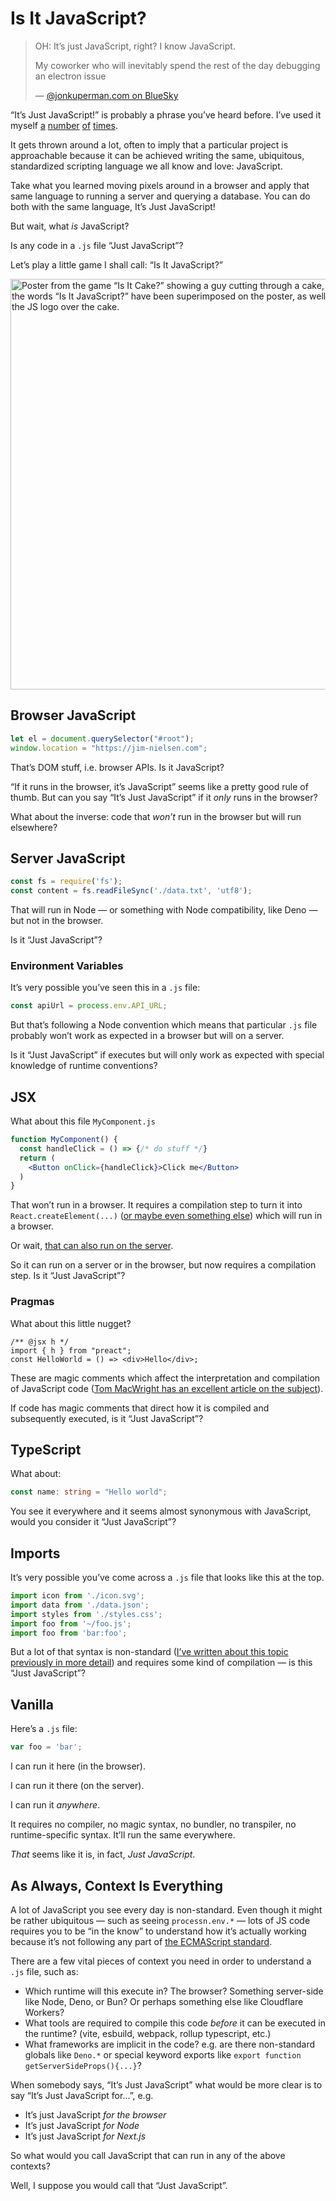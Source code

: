 # Is It JavaScript?

> OH: It’s just JavaScript, right? I know JavaScript. 
>
> My coworker who will inevitably spend the rest of the day debugging an electron issue
> 
> — [@jonkuperman.com on BlueSky](https://bsky.app/profile/jonkuperman.com/post/3lnzwrayka22t)

“It’s Just JavaScript!” is probably a phrase you’ve heard before. I’ve used it myself [a](https://blog.jim-nielsen.com/2019/jsx-like-syntax-for-tagged-template-literals/#:~:text=it%E2%80%99s%20just%20javascript) [number](https://blog.jim-nielsen.com/2019/moving-from-ejs-to-jsx/#:~:text=write%20templates%20using%20%E2%80%9C-,just%20JavaScript) [of](https://blog.jim-nielsen.com/2020/switching-from-react-to-js-for-templating/#:~:text=Just%20JavaScript) [times](https://blog.jim-nielsen.com/2021/javascript-templating/#:~:text=Just%20JavaScript).

It gets thrown around a lot, often to imply that a particular project is approachable because it can be achieved writing the same, ubiquitous, standardized scripting language we all know and love: JavaScript.

Take what you learned moving pixels around in a browser and apply that same language to running a server and querying a database. You can do both with the same language, It’s Just JavaScript!

But wait, what _is_ JavaScript?

Is any code in a `.js` file “Just JavaScript”?

Let’s play a little game I shall call: “Is It JavaScript?”

<img src="https://cdn.jim-nielsen.com/blog/2025/is-it-javascript.jpg" width="534" height="657" alt="Poster from the game “Is It Cake?” showing a guy cutting through a cake, but the words “Is It JavaScript?” have been superimposed on the poster, as well as the JS logo over the cake." />

## Browser JavaScript

```js
let el = document.querySelector("#root");
window.location = "https://jim-nielsen.com";
```

That’s DOM stuff, i.e. browser APIs. Is it JavaScript?

“If it runs in the browser, it’s JavaScript” seems like a pretty good rule of thumb. But can you say “It’s Just JavaScript” if it _only_ runs in the browser?

What about the inverse: code that _won’t_ run in the browser but will run elsewhere?

## Server JavaScript

```js
const fs = require('fs');
const content = fs.readFileSync('./data.txt', 'utf8');
```

That will run in Node — or something with Node compatibility, like Deno — but not in the browser.

Is it “Just JavaScript”?

### Environment Variables

It’s very possible you’ve seen this in a `.js` file:

```js
const apiUrl = process.env.API_URL;
```

But that’s following a Node convention which means that particular `.js` file probably won’t work as expected in a browser but will on a server. 

Is it “Just JavaScript” if executes but will only work as expected with special knowledge of runtime conventions?

## JSX

What about this file `MyComponent.js`

```jsx
function MyComponent() {
  const handleClick = () => {/* do stuff */}
  return (
    <Button onClick={handleClick}>Click me</Button>
  )
}
```

That won’t run in a browser. It requires a compilation step to turn it into `React.createElement(...)` ([or maybe even something else](https://github.com/krakenjs/jsx-pragmatic)) which will run in a browser.

Or wait, [that can also run on the server](https://react.dev/reference/rsc/server-components).

So it can run on a server or in the browser, but now requires a compilation step. Is it “Just JavaScript”?

### Pragmas

What about this little nugget?

```
/** @jsx h */
import { h } from "preact";
const HelloWorld = () => <div>Hello</div>;
```

These are magic comments which affect the interpretation and compilation of JavaScript code ([Tom MacWright has an excellent article on the subject](https://macwright.com/2025/04/29/directive-prologues-and-javascript-dark-matter)).

If code has magic comments that direct how it is compiled and subsequently executed, is it “Just JavaScript”?

## TypeScript

What about:

```ts
const name: string = "Hello world";
```

You see it everywhere and it seems almost synonymous with JavaScript, would you consider it “Just JavaScript”?

## Imports

It’s very possible you’ve come across a `.js` file that looks like this at the top. 

```js
import icon from './icon.svg';
import data from './data.json';
import styles from './styles.css';
import foo from '~/foo.js';
import foo from 'bar:foo';
```

But a lot of that syntax is non-standard ([I’ve written about this topic previously in more detail](https://blog.jim-nielsen.com/2023/imports-under-the-hood/)) and requires some kind of compilation — is this “Just JavaScript”?

## Vanilla

Here’s a `.js` file:

```js
var foo = 'bar';
```

I can run it here (in the browser).

I can run it there (on the server).

I can run it _anywhere_.

It requires no compiler, no magic syntax, no bundler, no transpiler, no runtime-specific syntax. It’ll run the same everywhere. 

_That_ seems like it is, in fact, _Just JavaScript_. 

## As Always, Context Is Everything

A lot of JavaScript you see every day is non-standard. Even though it might be rather ubiquitous — such as seeing `processn.env.*` — lots of JS code requires you to be “in the know” to understand how it’s actually working because it’s not following any part of [the ECMAScript standard](https://ecma-international.org/publications-and-standards/standards/ecma-262/).

There are a few vital pieces of context you need in order to understand a `.js` file, such as:

- Which runtime will this execute in? The browser? Something server-side like Node, Deno, or Bun? Or perhaps something else like Cloudflare Workers?
- What tools are required to compile this code _before_ it can be executed in the runtime? (vite, esbuild, webpack, rollup typescript, etc.)
- What frameworks are implicit in the code? e.g. are there non-standard globals like `Deno.*` or special keyword exports like `export function getServerSideProps(){...}`?

When somebody says, “It’s Just JavaScript” what would be more clear is to say “It’s Just JavaScript for…”, e.g.

- It’s just JavaScript _for the browser_
- It’s just JavaScript _for Node_
- It’s just JavaScript _for Next.js_

So what would you call JavaScript that can run in any of the above contexts?

Well, I suppose you would call that “Just JavaScript”.